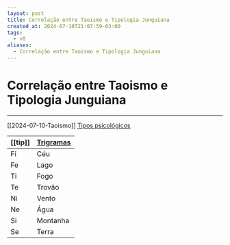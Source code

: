 ```yaml
---
layout: post
title: Correlação entre Taoismo e Tipologia Junguiana
created_at: 2024-07-10T21:07:59-03:00
tags:
  - v0
aliases:
  - Correlação entre Taoismo e Tipologia Junguiana
---
```

# Correlação entre Taoismo e Tipologia Junguiana
---

[[2024-07-10-Taoismo]]
[Tipos psicológicos](Tipos%20psicológicos)

| [[tip]] | [Trigramas](2024-07-10-Trigramas.md) |
| ------- | ------------------------------------ |
| Fi      | Céu                                  |
| Fe      | Lago                                 |
| Ti      | Fogo                                 |
| Te      | Trovão                               |
| Ni      | Vento                                |
| Ne      | Água                                 |
| Si      | Montanha                             |
| Se      | Terra                                |